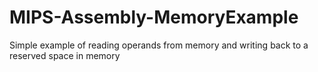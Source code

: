 # MIPS-Assembly-MemoryExample
Simple example of reading operands from memory and writing back to a reserved space in memory
